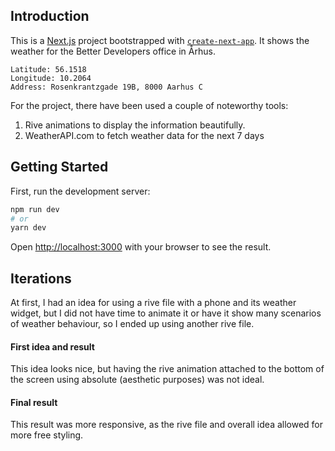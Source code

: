 ## Introduction
This is a [Next.js](https://nextjs.org) project bootstrapped with [`create-next-app`](https://nextjs.org/docs/app/api-reference/cli/create-next-app). It shows the weather for the Better Developers office in Århus.

```
Latitude: 56.1518
Longitude: 10.2064
Address: Rosenkrantzgade 19B, 8000 Aarhus C
```

For the project, there have been used a couple of noteworthy tools:

1. Rive animations to display the information beautifully.
2. WeatherAPI.com to fetch weather data for the next 7 days

## Getting Started

First, run the development server:

```bash
npm run dev
# or
yarn dev
```

Open [http://localhost:3000](http://localhost:3000) with your browser to see the result.

## Iterations
At first, I had an idea for using a rive file with a phone and its weather widget, but I did not have time to animate it or have it show many scenarios of weather behaviour, so I ended up using another rive file.

#### First idea and result
This idea looks nice, but having the rive animation attached to the bottom of the screen using absolute (aesthetic purposes) was not ideal.

#### Final result
This result was more responsive, as the rive file and overall idea allowed for more free styling.
